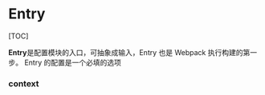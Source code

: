 # Entry

[TOC]

**Entry**是配置模块的入口，可抽象成输入，Entry 也是 Webpack 执行构建的第一步。
Entry 的配置是一个必填的选项

### context


